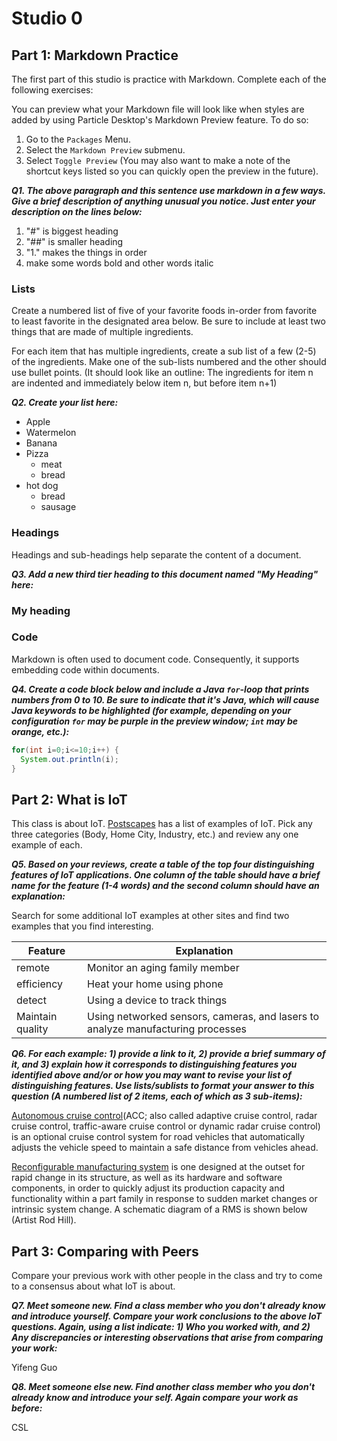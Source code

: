 # Studio 0

## Part 1: Markdown Practice

The first part of this studio is practice with Markdown. Complete each of the following exercises:

You can preview what your Markdown file will look like when styles are added by using Particle Desktop's Markdown Preview feature. To do so:
1. Go to the `Packages` Menu.
1. Select the `Markdown Preview` submenu.
1. Select `Toggle Preview` (You may also want to make a note of the shortcut keys listed so you can quickly open the preview in the future).

***Q1. The above paragraph and this sentence use markdown in a few ways.  Give a brief description of anything unusual you notice.  Just enter your description on the lines below:***

1. "#" is biggest heading
1. "##" is smaller heading
1. "1." makes the things in order
1.  make some words bold and other words italic

### Lists

Create a numbered list of five of your favorite foods in-order from favorite to least favorite in the designated area below. Be sure to include at least two things that are made of multiple ingredients.  

For each item that has multiple ingredients, create a sub list of a few (2-5) of the ingredients.  Make one of the sub-lists numbered and the other should use bullet points. (It should look like an outline: The ingredients for item n are indented and immediately below item n, but before item n+1)

***Q2. Create your list here:***

* Apple
* Watermelon
* Banana
* Pizza
  * meat  
  * bread
* hot dog
  * bread
  * sausage


### Headings

Headings and sub-headings help separate the content of a document.

***Q3. Add a new third tier heading to this document named "My Heading" here:***

### My heading

### Code

Markdown is often used to document code.  Consequently, it supports embedding code within documents.

***Q4. Create a code block below and include a Java `for`-loop that prints numbers from 0 to 10. Be sure to indicate that it's Java, which will cause Java keywords to be highlighted (for example, depending on your configuration `for` may be purple in the preview window; `int` may be orange, etc.):***

```java
for(int i=0;i<=10;i++) {
  System.out.println(i);
}
```


## Part 2: What is IoT

This class is about IoT.  [Postscapes](https://www.postscapes.com/internet-of-things-examples/) has a list of examples of IoT.  Pick any three categories (Body, Home City, Industry, etc.) and review any one example of each.

***Q5.  Based on your reviews, create a table of the top four distinguishing features of IoT applications. One column of the table should have a brief name for the feature (1-4 words) and the second column should have an explanation:***

Search for some additional IoT examples at other sites and find two examples that you find interesting.

|Feature|Explanation|
|---|---|
|remote|Monitor an aging family member|
|efficiency|Heat your home using phone|
|detect|Using a device to track things|
|Maintain quality|Using networked sensors, cameras, and lasers to analyze manufacturing processes |



***Q6.  For each example: 1) provide a link to it, 2) provide a brief summary of it, and 3) explain how it corresponds to distinguishing features you identified above and/or or how you may want to revise your list of distinguishing features.  Use lists/sublists to format your answer to this question (A numbered list of 2 items, each of which as 3 sub-items):***

[Autonomous cruise control](https://en.wikipedia.org/wiki/Autonomous_cruise_control_system)(ACC; also called adaptive cruise control, radar cruise control, traffic-aware cruise control or dynamic radar cruise control) is an optional cruise control system for road vehicles that automatically adjusts the vehicle speed to maintain a safe distance from vehicles ahead.

[Reconfigurable manufacturing system](https://en.wikipedia.org/wiki/Reconfigurable_manufacturing_system) is one designed at the outset for rapid change in its structure, as well as its hardware and software components, in order to quickly adjust its production capacity and functionality within a part family in response to sudden market changes or intrinsic system change. A schematic diagram of a RMS is shown below (Artist Rod Hill).



## Part 3: Comparing with Peers

Compare your previous work with other people in the class and try to come to a consensus about what IoT is about.

***Q7. Meet someone new.  Find a class member who you don't already know and introduce yourself.  Compare your work conclusions to the above IoT questions. Again, using a list indicate: 1) Who you worked with, and 2) Any discrepancies or interesting observations that arise from comparing your work:***

Yifeng Guo

***Q8. Meet someone else new.  Find another class member who you don't already know and introduce your self.  Again compare your work as before:***

CSL
